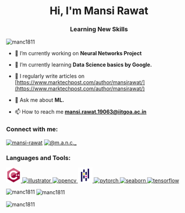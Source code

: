 
<h1 align="center">Hi, I'm Mansi Rawat</h1>
<h3 align="center">Learning New Skills</h3>

<p align="left"> <img src="https://komarev.com/ghpvc/?username=manc1811&label=Profile%20views&color=0e75b6&style=flat" alt="manc1811" /> </p>

- 🔭 I’m currently working on **Neural Networks Project**

- 🌱 I’m currently learning **Data Science basics by Google.**

- 📝 I regularly write articles on [https://www.marktechpost.com/author/mansirawat/](https://www.marktechpost.com/author/mansirawat/)

- 💬 Ask me about **ML.**

- 📫 How to reach me **mansi.rawat.19063@iitgoa.ac.in**

<h3 align="left">Connect with me:</h3>
<p align="left">
<a href="https://linkedin.com/in/mansi-rawat" target="blank"><img align="center" src="https://raw.githubusercontent.com/rahuldkjain/github-profile-readme-generator/master/src/images/icons/Social/linked-in-alt.svg" alt="mansi-rawat" height="30" width="40" /></a>
<a href="https://instagram.com/@m.a.n.c._" target="blank"><img align="center" src="https://raw.githubusercontent.com/rahuldkjain/github-profile-readme-generator/master/src/images/icons/Social/instagram.svg" alt="@m.a.n.c._" height="30" width="40" /></a>
</p>

<h3 align="left">Languages and Tools:</h3>
<p align="left"> <a href="https://www.w3schools.com/cpp/" target="_blank" rel="noreferrer"> <img src="https://raw.githubusercontent.com/devicons/devicon/master/icons/cplusplus/cplusplus-original.svg" alt="cplusplus" width="40" height="40"/> </a> <a href="https://www.adobe.com/in/products/illustrator.html" target="_blank" rel="noreferrer"> <img src="https://www.vectorlogo.zone/logos/adobe_illustrator/adobe_illustrator-icon.svg" alt="illustrator" width="40" height="40"/> </a> <a href="https://opencv.org/" target="_blank" rel="noreferrer"> <img src="https://www.vectorlogo.zone/logos/opencv/opencv-icon.svg" alt="opencv" width="40" height="40"/> </a> <a href="https://pandas.pydata.org/" target="_blank" rel="noreferrer"> <img src="https://raw.githubusercontent.com/devicons/devicon/2ae2a900d2f041da66e950e4d48052658d850630/icons/pandas/pandas-original.svg" alt="pandas" width="40" height="40"/> </a> <a href="https://pytorch.org/" target="_blank" rel="noreferrer"> <img src="https://www.vectorlogo.zone/logos/pytorch/pytorch-icon.svg" alt="pytorch" width="40" height="40"/> </a> <a href="https://seaborn.pydata.org/" target="_blank" rel="noreferrer"> <img src="https://seaborn.pydata.org/_images/logo-mark-lightbg.svg" alt="seaborn" width="40" height="40"/> </a> <a href="https://www.tensorflow.org" target="_blank" rel="noreferrer"> <img src="https://www.vectorlogo.zone/logos/tensorflow/tensorflow-icon.svg" alt="tensorflow" width="40" height="40"/> </a> </p>

<p><img align="left" src="https://github-readme-stats.vercel.app/api/top-langs?username=manc1811&show_icons=true&locale=en&layout=compact" alt="manc1811" /></p>

<p>&nbsp;<img align="center" src="https://github-readme-stats.vercel.app/api?username=manc1811&show_icons=true&locale=en" alt="manc1811" /></p>

<p><img align="center" src="https://github-readme-streak-stats.herokuapp.com/?user=manc1811&" alt="manc1811" /></p>

